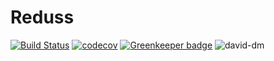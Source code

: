 # Reduss

[![Build Status](https://travis-ci.org/elcoosp/reduss.svg?branch=master)](https://travis-ci.org/elcoosp/reduss)
[![codecov](https://codecov.io/gh/elcoosp/reduss/branch/master/graph/badge.svg)](https://codecov.io/gh/elcoosp/reduss)
[![Greenkeeper badge](https://badges.greenkeeper.io/elcoosp/reduss.svg)](https://greenkeeper.io/)
![david-dm](https://david-dm.org/username/repo.svg)
